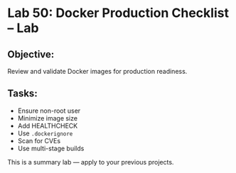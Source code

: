 # Lab 50: Docker Production Checklist – Lab

## Objective:
Review and validate Docker images for production readiness.

## Tasks:
- Ensure non-root user
- Minimize image size
- Add HEALTHCHECK
- Use `.dockerignore`
- Scan for CVEs
- Use multi-stage builds

This is a summary lab — apply to your previous projects.
